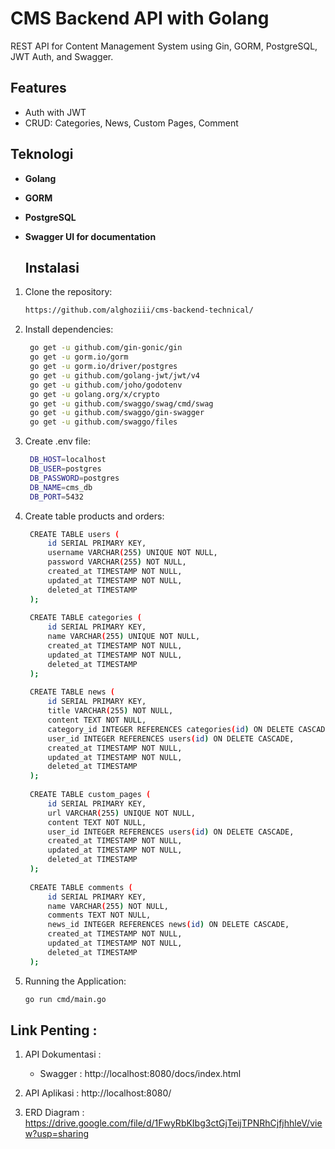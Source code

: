 # CMS Backend API with Golang

REST API for Content Management System using Gin, GORM, PostgreSQL, JWT Auth, and Swagger.

## Features
- Auth with JWT
- CRUD: Categories, News, Custom Pages, Comment

## Teknologi 

- **Golang**
- **GORM**
- **PostgreSQL**
- **Swagger UI for documentation**

  ## Instalasi

1. Clone the repository:

   ```bash
   https://github.com/alghoziii/cms-backend-technical/

2. Install dependencies:
   ```bash
    go get -u github.com/gin-gonic/gin
    go get -u gorm.io/gorm
    go get -u gorm.io/driver/postgres
    go get -u github.com/golang-jwt/jwt/v4
    go get -u github.com/joho/godotenv
    go get -u golang.org/x/crypto
    go get -u github.com/swaggo/swag/cmd/swag
    go get -u github.com/swaggo/gin-swagger
    go get -u github.com/swaggo/files
3. Create .env file:
   ```bash
    DB_HOST=localhost
    DB_USER=postgres
    DB_PASSWORD=postgres
    DB_NAME=cms_db
    DB_PORT=5432
4. Create table products and orders:
   ```bash
    CREATE TABLE users (
        id SERIAL PRIMARY KEY,
        username VARCHAR(255) UNIQUE NOT NULL,
        password VARCHAR(255) NOT NULL,
        created_at TIMESTAMP NOT NULL,
        updated_at TIMESTAMP NOT NULL,
        deleted_at TIMESTAMP
    );
    
    CREATE TABLE categories (
        id SERIAL PRIMARY KEY,
        name VARCHAR(255) UNIQUE NOT NULL,
        created_at TIMESTAMP NOT NULL,
        updated_at TIMESTAMP NOT NULL,
        deleted_at TIMESTAMP
    );
    
    CREATE TABLE news (
        id SERIAL PRIMARY KEY,
        title VARCHAR(255) NOT NULL,
        content TEXT NOT NULL,
        category_id INTEGER REFERENCES categories(id) ON DELETE CASCADE,
        user_id INTEGER REFERENCES users(id) ON DELETE CASCADE,
        created_at TIMESTAMP NOT NULL,
        updated_at TIMESTAMP NOT NULL,
        deleted_at TIMESTAMP
    );
    
    CREATE TABLE custom_pages (
        id SERIAL PRIMARY KEY,
        url VARCHAR(255) UNIQUE NOT NULL,
        content TEXT NOT NULL,
        user_id INTEGER REFERENCES users(id) ON DELETE CASCADE,
        created_at TIMESTAMP NOT NULL,
        updated_at TIMESTAMP NOT NULL,
        deleted_at TIMESTAMP
    );
    
    CREATE TABLE comments (
        id SERIAL PRIMARY KEY,
        name VARCHAR(255) NOT NULL,
        comments TEXT NOT NULL,
        news_id INTEGER REFERENCES news(id) ON DELETE CASCADE,
        created_at TIMESTAMP NOT NULL,
        updated_at TIMESTAMP NOT NULL,
        deleted_at TIMESTAMP
    );
   
5. Running the Application:
   ```bash
   go run cmd/main.go

   
## Link Penting :
1. API Dokumentasi :
   
    - Swagger : http://localhost:8080/docs/index.html
      
3. API Aplikasi : http://localhost:8080/
  
4.  ERD Diagram  : https://drive.google.com/file/d/1FwyRbKIbg3ctGjTeijTPNRhCjfjhhleV/view?usp=sharing



   





